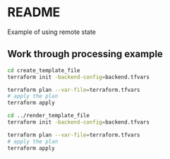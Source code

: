 # README
Example of using remote state

## Work through processing example

```sh
cd create_template_file
terraform init -backend-config=backend.tfvars   

terraform plan --var-file=terraform.tfvars      
# apply the plan
terraform apply 
```

```sh
cd ../render_template_file
terraform init -backend-config=backend.tfvars   

terraform plan --var-file=terraform.tfvars      
# apply the plan
terraform apply 
```